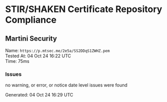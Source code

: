 # STIR/SHAKEN Certificate Repository Compliance

## Martini Security

Name: `https://p.mtsec.me/2e5a/SS2DDqS1ZWHZ.pem`\
Tested At: 04 Oct 24 16:22 UTC\
Time: 75ms

### Issues

no warning, or error, or notice date level issues were found

Generated: 04 Oct 24 16:29 UTC